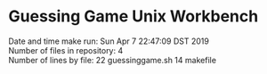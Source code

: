 <h1> Guessing Game Unix Workbench </h1>
Date and time make run:
Sun Apr  7 22:47:09 DST 2019
<br> Number of files in repository:
4
<br> Number of lines by file:
22 guessinggame.sh
14 makefile
